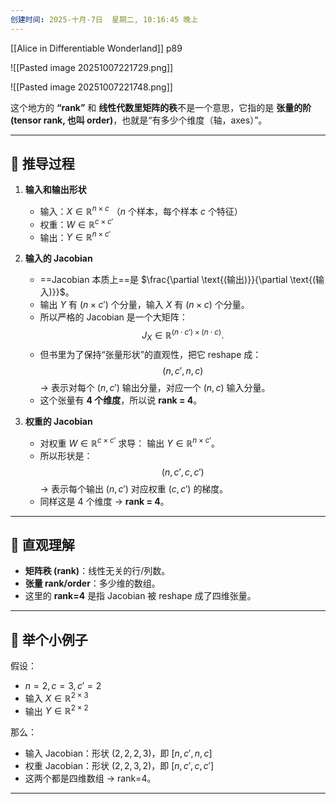 ```yaml
---
创建时间: 2025-十月-7日  星期二, 10:16:45 晚上
---
```

[[Alice in Differentiable Wonderland]]
p89

![[Pasted image 20251007221729.png]]

![[Pasted image 20251007221748.png]]


这个地方的 **“rank”** 和 **线性代数里矩阵的秩**不是一个意思，它指的是 **张量的阶 (tensor rank, 也叫 order)**，也就是“有多少个维度（轴，axes）”。

---

## 🔹 推导过程

1. **输入和输出形状**

   * 输入：$X \in \mathbb{R}^{n \times c}$
     （$n$ 个样本，每个样本 $c$ 个特征）
   * 权重：$W \in \mathbb{R}^{c \times c'}$
   * 输出：$Y \in \mathbb{R}^{n \times c'}$

2. **输入的 Jacobian**

   * ==Jacobian 本质上==是 $\frac{\partial \text{(输出)}}{\partial \text{(输入)}}$。
   * 输出 $Y$ 有 $(n \times c')$ 个分量，输入 $X$ 有 $(n \times c)$ 个分量。
   * 所以严格的 Jacobian 是一个大矩阵：
     $$
     J_X \in \mathbb{R}^{(n \cdot c') \times (n \cdot c)}.
     $$
   * 但书里为了保持“张量形状”的直观性，把它 reshape 成：
     $$
     (n, c', n, c)
     $$
     → 表示对每个 $(n, c')$ 输出分量，对应一个 $(n, c)$ 输入分量。
   * 这个张量有 **4 个维度**，所以说 **rank = 4**。

3. **权重的 Jacobian**

   * 对权重 $W \in \mathbb{R}^{c \times c'}$ 求导：
     输出 $Y \in \mathbb{R}^{n \times c'}$。
   * 所以形状是：
     $$
     (n, c', c, c')
     $$
     → 表示每个输出 $(n, c')$ 对应权重 $(c, c')$ 的梯度。
   * 同样这是 4 个维度 → **rank = 4**。

---

## 🔹 直观理解

* **矩阵秩 (rank)**：线性无关的行/列数。
* **张量 rank/order**：多少维的数组。
* 这里的 **rank=4** 是指 Jacobian 被 reshape 成了四维张量。

---

## 🔹 举个小例子

假设：

* $n=2, c=3, c'=2$
* 输入 $X \in \mathbb{R}^{2 \times 3}$
* 输出 $Y \in \mathbb{R}^{2 \times 2}$

那么：

* 输入 Jacobian：形状 $(2,2,2,3)$，即 $[n, c', n, c]$
* 权重 Jacobian：形状 $(2,2,3,2)$，即 $[n, c', c, c']$
* 这两个都是四维数组 → rank=4。

---

